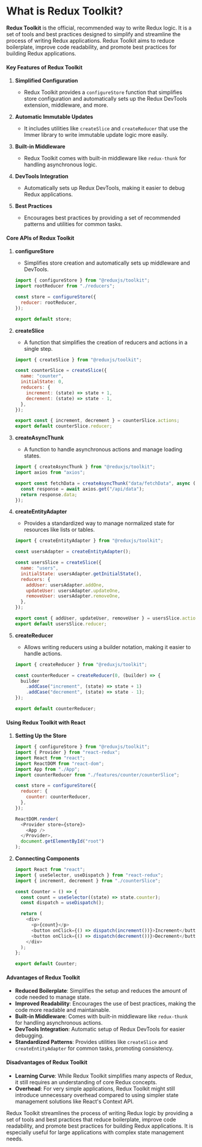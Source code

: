 # What is Redux Toolkit?

**Redux Toolkit** is the official, recommended way to write Redux logic. It is a set of tools and best practices designed to simplify and streamline the process of writing Redux applications. Redux Toolkit aims to reduce boilerplate, improve code readability, and promote best practices for building Redux applications.

#### Key Features of Redux Toolkit

1. **Simplified Configuration**

   - Redux Toolkit provides a `configureStore` function that simplifies store configuration and automatically sets up the Redux DevTools extension, middleware, and more.

2. **Automatic Immutable Updates**

   - It includes utilities like `createSlice` and `createReducer` that use the Immer library to write immutable update logic more easily.

3. **Built-in Middleware**

   - Redux Toolkit comes with built-in middleware like `redux-thunk` for handling asynchronous logic.

4. **DevTools Integration**

   - Automatically sets up Redux DevTools, making it easier to debug Redux applications.

5. **Best Practices**
   - Encourages best practices by providing a set of recommended patterns and utilities for common tasks.

#### Core APIs of Redux Toolkit

1. **configureStore**

   - Simplifies store creation and automatically sets up middleware and DevTools.

   ```javascript
   import { configureStore } from "@reduxjs/toolkit";
   import rootReducer from "./reducers";

   const store = configureStore({
     reducer: rootReducer,
   });

   export default store;
   ```

2. **createSlice**

   - A function that simplifies the creation of reducers and actions in a single step.

   ```javascript
   import { createSlice } from "@reduxjs/toolkit";

   const counterSlice = createSlice({
     name: "counter",
     initialState: 0,
     reducers: {
       increment: (state) => state + 1,
       decrement: (state) => state - 1,
     },
   });

   export const { increment, decrement } = counterSlice.actions;
   export default counterSlice.reducer;
   ```

3. **createAsyncThunk**

   - A function to handle asynchronous actions and manage loading states.

   ```javascript
   import { createAsyncThunk } from "@reduxjs/toolkit";
   import axios from "axios";

   export const fetchData = createAsyncThunk("data/fetchData", async () => {
     const response = await axios.get("/api/data");
     return response.data;
   });
   ```

4. **createEntityAdapter**

   - Provides a standardized way to manage normalized state for resources like lists or tables.

   ```javascript
   import { createEntityAdapter } from "@reduxjs/toolkit";

   const usersAdapter = createEntityAdapter();

   const usersSlice = createSlice({
     name: "users",
     initialState: usersAdapter.getInitialState(),
     reducers: {
       addUser: usersAdapter.addOne,
       updateUser: usersAdapter.updateOne,
       removeUser: usersAdapter.removeOne,
     },
   });

   export const { addUser, updateUser, removeUser } = usersSlice.actions;
   export default usersSlice.reducer;
   ```

5. **createReducer**

   - Allows writing reducers using a builder notation, making it easier to handle actions.

   ```javascript
   import { createReducer } from "@reduxjs/toolkit";

   const counterReducer = createReducer(0, (builder) => {
     builder
       .addCase("increment", (state) => state + 1)
       .addCase("decrement", (state) => state - 1);
   });

   export default counterReducer;
   ```

#### Using Redux Toolkit with React

1. **Setting Up the Store**

   ```javascript
   import { configureStore } from "@reduxjs/toolkit";
   import { Provider } from "react-redux";
   import React from "react";
   import ReactDOM from "react-dom";
   import App from "./App";
   import counterReducer from "./features/counter/counterSlice";

   const store = configureStore({
     reducer: {
       counter: counterReducer,
     },
   });

   ReactDOM.render(
     <Provider store={store}>
       <App />
     </Provider>,
     document.getElementById("root")
   );
   ```

2. **Connecting Components**

   ```javascript
   import React from "react";
   import { useSelector, useDispatch } from "react-redux";
   import { increment, decrement } from "./counterSlice";

   const Counter = () => {
     const count = useSelector((state) => state.counter);
     const dispatch = useDispatch();

     return (
       <div>
         <p>{count}</p>
         <button onClick={() => dispatch(increment())}>Increment</button>
         <button onClick={() => dispatch(decrement())}>Decrement</button>
       </div>
     );
   };

   export default Counter;
   ```

#### Advantages of Redux Toolkit

- **Reduced Boilerplate**: Simplifies the setup and reduces the amount of code needed to manage state.
- **Improved Readability**: Encourages the use of best practices, making the code more readable and maintainable.
- **Built-in Middleware**: Comes with built-in middleware like `redux-thunk` for handling asynchronous actions.
- **DevTools Integration**: Automatic setup of Redux DevTools for easier debugging.
- **Standardized Patterns**: Provides utilities like `createSlice` and `createEntityAdapter` for common tasks, promoting consistency.

#### Disadvantages of Redux Toolkit

- **Learning Curve**: While Redux Toolkit simplifies many aspects of Redux, it still requires an understanding of core Redux concepts.
- **Overhead**: For very simple applications, Redux Toolkit might still introduce unnecessary overhead compared to using simpler state management solutions like React's Context API.

Redux Toolkit streamlines the process of writing Redux logic by providing a set of tools and best practices that reduce boilerplate, improve code readability, and promote best practices for building Redux applications. It is especially useful for large applications with complex state management needs.
